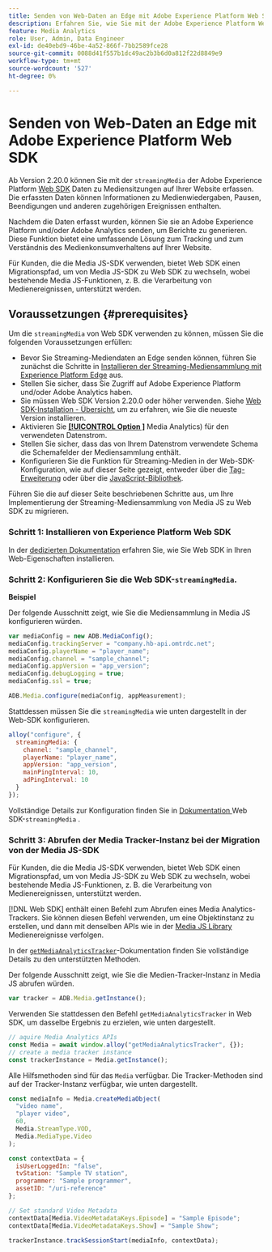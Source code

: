 ```yaml
---
title: Senden von Web-Daten an Edge mit Adobe Experience Platform Web SDK
description: Erfahren Sie, wie Sie mit der Adobe Experience Platform Web SDK Adobe-Streaming-Mediendaten an Experience Platform Edge senden.
feature: Media Analytics
role: User, Admin, Data Engineer
exl-id: de40ebd9-46be-4a52-866f-7bb2589fce28
source-git-commit: 0088d41f557b1dc49ac2b3b6d0a812f22d8849e9
workflow-type: tm+mt
source-wordcount: '527'
ht-degree: 0%

---
```


# Senden von Web-Daten an Edge mit Adobe Experience Platform Web SDK

Ab Version 2.20.0 können Sie mit der `streamingMedia` der Adobe Experience Platform [Web SDK](https://experienceleague.adobe.com/de/docs/experience-platform/web-sdk/home) Daten zu Mediensitzungen auf Ihrer Website erfassen. Die erfassten Daten können Informationen zu Medienwiedergaben, Pausen, Beendigungen und anderen zugehörigen Ereignissen enthalten.

Nachdem die Daten erfasst wurden, können Sie sie an Adobe Experience Platform und/oder Adobe Analytics senden, um Berichte zu generieren. Diese Funktion bietet eine umfassende Lösung zum Tracking und zum Verständnis des Medienkonsumverhaltens auf Ihrer Website.

Für Kunden, die die Media JS-SDK verwenden, bietet Web SDK einen Migrationspfad, um von Media JS-SDK zu Web SDK zu wechseln, wobei bestehende Media JS-Funktionen, z. B. die Verarbeitung von Medienereignissen, unterstützt werden.

## Voraussetzungen {#prerequisites}

Um die `streamingMedia` von Web SDK verwenden zu können, müssen Sie die folgenden Voraussetzungen erfüllen:

* Bevor Sie Streaming-Mediendaten an Edge senden können, führen Sie zunächst die Schritte in [Installieren der Streaming-Mediensammlung mit Experience Platform Edge](/help/implementation/edge/implementation-edge.md) aus.
* Stellen Sie sicher, dass Sie Zugriff auf Adobe Experience Platform und/oder Adobe Analytics haben.
* Sie müssen Web SDK Version 2.20.0 oder höher verwenden. Siehe [Web SDK-Installation - Übersicht](https://experienceleague.adobe.com/de/docs/experience-platform/web-sdk/install/overview), um zu erfahren, wie Sie die neueste Version installieren.
* Aktivieren Sie **[[!UICONTROL Option &#x200B;]](https://experienceleague.adobe.com/de/docs/experience-platform/datastreams/configure)** Media Analytics) für den verwendeten Datenstrom.
* Stellen Sie sicher, dass das von Ihrem Datenstrom verwendete Schema die Schemafelder der Mediensammlung enthält.
* Konfigurieren Sie die Funktion für Streaming-Medien in der Web-SDK-Konfiguration, wie auf dieser Seite gezeigt, entweder über die [Tag-Erweiterung](#tag-extension) oder über die [JavaScript-Bibliothek](#library).

Führen Sie die auf dieser Seite beschriebenen Schritte aus, um Ihre Implementierung der Streaming-Mediensammlung von Media JS zu Web SDK zu migrieren.

### Schritt 1: Installieren von Experience Platform Web SDK

In der [dedizierten Dokumentation](https://experienceleague.adobe.com/de/docs/experience-platform/web-sdk/install/overview) erfahren Sie, wie Sie Web SDK in Ihren Web-Eigenschaften installieren.

### Schritt 2: Konfigurieren Sie die Web SDK-`streamingMedia`.

**Beispiel**

Der folgende Ausschnitt zeigt, wie Sie die Mediensammlung in Media JS konfigurieren würden.

```javascript
var mediaConfig = new ADB.MediaConfig();
mediaConfig.trackingServer = "company.hb-api.omtrdc.net";
mediaConfig.playerName = "player_name";
mediaConfig.channel = "sample_channel";
mediaConfig.appVersion = "app_version";
mediaConfig.debugLogging = true;
mediaConfig.ssl = true;

ADB.Media.configure(mediaConfig, appMeasurement);
```

Stattdessen müssen Sie die `streamingMedia` wie unten dargestellt in der Web-SDK konfigurieren.

```js
alloy("configure", {
  streamingMedia: {
    channel: "sample_channel",
    playerName: "player_name",
    appVersion: "app_version",
    mainPingInterval: 10,
    adPingInterval: 10
  }
});
```

Vollständige Details zur Konfiguration finden Sie in [ Dokumentation ](https://experienceleague.adobe.com/de/docs/experience-platform/web-sdk/commands/configure/streamingmedia) Web SDK-`streamingMedia` .

### Schritt 3: Abrufen der Media Tracker-Instanz bei der Migration von der Media JS-SDK

Für Kunden, die die Media JS-SDK verwenden, bietet Web SDK einen Migrationspfad, um von Media JS-SDK zu Web SDK zu wechseln, wobei bestehende Media JS-Funktionen, z. B. die Verarbeitung von Medienereignissen, unterstützt werden.

[!DNL Web SDK] enthält einen Befehl zum Abrufen eines Media Analytics-Trackers. Sie können diesen Befehl verwenden, um eine Objektinstanz zu erstellen, und dann mit denselben APIs wie in der [Media JS Library](https://adobe-marketing-cloud.github.io/media-sdks/reference/javascript_3x/APIReference.html) Medienereignisse verfolgen.

In der [`getMediaAnalyticsTracker`](https://experienceleague.adobe.com/de/docs/experience-platform/web-sdk/commands/getmediaanalyticstracker)-Dokumentation finden Sie vollständige Details zu den unterstützten Methoden.

Der folgende Ausschnitt zeigt, wie Sie die Medien-Tracker-Instanz in Media JS abrufen würden.

```javascript
var tracker = ADB.Media.getInstance();
```

Verwenden Sie stattdessen den Befehl `getMediaAnalyticsTracker` in Web SDK, um dasselbe Ergebnis zu erzielen, wie unten dargestellt.

```js
// aquire Media Analytics APIs
const Media = await window.alloy("getMediaAnalyticsTracker", {});
// create a media tracker instance
const trackerInstance = Media.getInstance();
```

Alle Hilfsmethoden sind für das `Media` verfügbar. Die Tracker-Methoden sind auf der Tracker-Instanz verfügbar, wie unten dargestellt.

```js
const mediaInfo = Media.createMediaObject(
  "video name",
  "player video",
  60,
  Media.StreamType.VOD,
  Media.MediaType.Video
);

const contextData = {
  isUserLoggedIn: "false",
  tvStation: "Sample TV station",
  programmer: "Sample programmer",
  assetID: "/uri-reference"
};

// Set standard Video Metadata
contextData[Media.VideoMetadataKeys.Episode] = "Sample Episode";
contextData[Media.VideoMetadataKeys.Show] = "Sample Show";

trackerInstance.trackSessionStart(mediaInfo, contextData);
```
